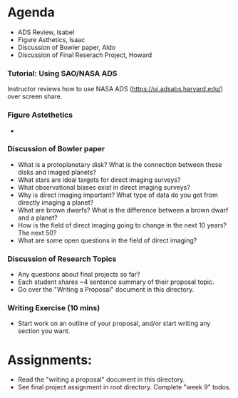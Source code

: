 # Agenda
- ADS Review, Isabel
- Figure Asthetics, Isaac
- Discussion of Bowler paper, Aldo
- Discussion of Final Reserach Project, Howard

### Tutorial: Using SAO/NASA ADS
Instructor reviews how to use NASA ADS (https://ui.adsabs.harvard.edu/) over screen share.

### Figure Astethetics
- 

### Discussion of Bowler paper
- What is a protoplanetary disk? What is the connection between these disks and imaged planets?
- What stars are ideal targets for direct imaging surveys?
- What observational biases exist in direct imaging surveys?
- Why is direct imaging important? What type of data do you get from directly imaging a planet?
- What are brown dwarfs? What is the difference between a brown dwarf and a planet?
- How is the field of direct imaging going to change in the next 10 years? The next 50?
- What are some open questions in the field of direct imaging?

### Discussion of Research Topics
- Any questions about final projects so far?
- Each student shares ~4 sentence summary of their proposal topic.
- Go over the "Writing a Proposal" document in this directory.

### Writing Exercise (10 mins)
- Start work on an outline of your proposal, and/or start writing any section you want.

# Assignments:
- Read the "writing a proposal" document in this directory.
- See final project assignment in root directory. Complete "week 9" todos.
   
   
   
